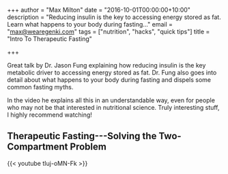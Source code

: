 +++
author = "Max Milton"
date = "2016-10-01T00:00:00+10:00"
description = "Reducing insulin is the key to accessing energy stored as fat. Learn what happens to your body during fasting…"
email = "max@wearegenki.com"
tags = ["nutrition", "hacks", "quick tips"]
title = "Intro To Therapeutic Fasting"

+++

Great talk by Dr. Jason Fung explaining how reducing insulin is the key metabolic driver to accessing energy stored as fat. Dr. Fung also goes into detail about what happens to your body during fasting and dispels some common fasting myths.

In the video he explains all this in an understandable way, even for people who may not be that interested in nutritional science. Truly interesting stuff, I highly recommend watching<!--more-->!

## Therapeutic Fasting---Solving the Two-Compartment Problem

{{< youtube tIuj-oMN-Fk >}}
